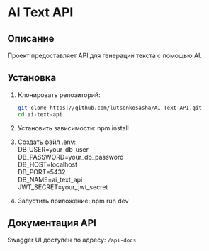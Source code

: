# AI Text API

## Описание
Проект предоставляет API для генерации текста с помощью AI.

## Установка

1. Клонировать репозиторий:
   ```bash
   git clone https://github.com/lutsenkosasha/AI-Text-API.git
   cd ai-text-api

2. Установить зависимости:
    npm install

3. Создать файл .env:   
    DB_USER=your_db_user   
    DB_PASSWORD=your_db_password   
    DB_HOST=localhost   
    DB_PORT=5432   
    DB_NAME=ai_text_api   
    JWT_SECRET=your_jwt_secret   

4. Запустить приложение:
    npm run dev

## Документация API

Swagger UI доступен по адресу: `/api-docs`
